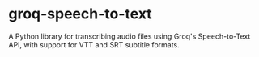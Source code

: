 # groq-speech-to-text
A Python library for transcribing audio files using Groq's Speech-to-Text API, with support for VTT and SRT subtitle formats.
